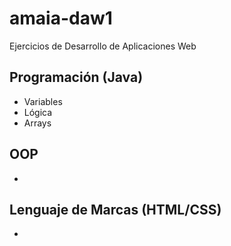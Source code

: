 # amaia-daw1
Ejercicios de Desarrollo de Aplicaciones Web

## Programación (Java)
* Variables
* Lógica
* Arrays

## OOP
* 

## Lenguaje de Marcas (HTML/CSS)
* 

